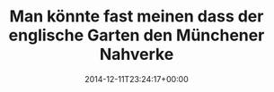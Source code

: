 ---
retweeted: false
source: <a href="http://twitter.com" rel="nofollow">Twitter Web Client</a>
entities:
  user_mentions: []
  urls: []
  symbols: []
  media:
  - expanded_url: https://twitter.com/bascht/status/543184523773874176/photo/1
    indices:
    - '90'
    - '112'
    url: http://t.co/StohmVseUN
    media_url: http://pbs.twimg.com/media/B4nHchFIEAAOBgk.png
    id_str: '543184522804989952'
    id: '543184522804989952'
    media_url_https: https://pbs.twimg.com/media/B4nHchFIEAAOBgk.png
    sizes:
      small:
        w: '616'
        h: '680'
        resize: fit
      large:
        w: '1275'
        h: '1408'
        resize: fit
      medium:
        w: '1087'
        h: '1200'
        resize: fit
      thumb:
        w: '150'
        h: '150'
        resize: crop
    type: photo
    display_url: pic.twitter.com/StohmVseUN
  hashtags: []
display_text_range:
- '0'
- '112'
favorite_count: '2'
id_str: '543184523773874176'
truncated: false
retweet_count: '0'
id: '543184523773874176'
possibly_sensitive: false
created_at: Thu Dec 11 23:24:17 +0000 2014
favorited: false
full_text: Man könnte fast meinen dass der englische Garten den Münchener Nahverkehr
  verkompliziert.
lang: de
extended_entities:
  media:
  - expanded_url: https://twitter.com/bascht/status/543184523773874176/photo/1
    indices:
    - '90'
    - '112'
    url: http://t.co/StohmVseUN
    media_url: http://pbs.twimg.com/media/B4nHchFIEAAOBgk.png
    id_str: '543184522804989952'
    id: '543184522804989952'
    media_url_https: https://pbs.twimg.com/media/B4nHchFIEAAOBgk.png
    sizes:
      small:
        w: '616'
        h: '680'
        resize: fit
      large:
        w: '1275'
        h: '1408'
        resize: fit
      medium:
        w: '1087'
        h: '1200'
        resize: fit
      thumb:
        w: '150'
        h: '150'
        resize: crop
    type: photo
    display_url: pic.twitter.com/StohmVseUN
tags:
- pesos/twitter
date: '2014-12-11T23:24:17+00:00'
src: https://twitter.com/bascht/status/543184523773874176
original_url: https://twitter.com/bascht/status/543184523773874176
type: twitter_tweet
media_url: https://img.bascht.com/twitter/pbs.twimg.com/media/B4nHchFIEAAOBgk.png
text: Man könnte fast meinen dass der englische Garten den Münchener Nahverkehr verkompliziert.
title: Man könnte fast meinen dass der englische Garten den Münchener Nahverke

---